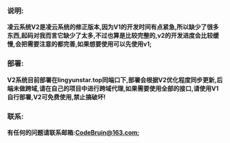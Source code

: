 ### 说明:

**凌云系统V2是凌云系统的修正版本,因为V1的开发时间有点紧急,所以缺少了很多东西,起码对我而言它缺少了太多,不过也算是比较完整的,v2的开发进度会比较缓慢,会把需要注意的都完善,如果想要使用可以先使用v1;**

### 部署:

**V2系统目前部署在lingyunstar.top同端口下,部署会根据V2优化程度同步更新,后端未做跨域,请在自己的项目中进行跨域代理,如果需要使用全部的接口,请使用V1自行部署,V2可免费使用,禁止搞破坏!**

### 联系:

**有任何的问题请联系邮箱:[CodeBruin@163.com](mailto:CodeBruin@163.com);**
